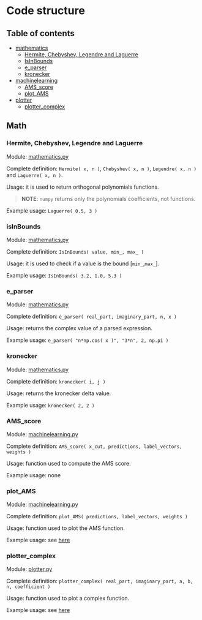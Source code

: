 # Code structure

## Table of contents

- [mathematics](#mathematics)
  - [Hermite, Chebyshev, Legendre and Laguerre](#hermite-chebyshev-legendre-and-laguerre)
  - [IsInBounds](#isinbounds)
  - [e_parser](#e_parser)
  - [kronecker](#kronecker)
- [machinelearning](#machinelearning)
  - [AMS_score](#amsscore)
  - [plot_AMS](#plotams)
- [plotter](#plotter)
  - [plotter_complex](#plotter_complex)

## Math

### Hermite, Chebyshev, Legendre and Laguerre

Module: [mathematics.py](https://github.com/JustWhit3/arsenalgear/blob/main/python/arsenalgear/mathematics.py)

Complete definition: `Hermite( x, n )`, `Chebyshev( x, n )`, `Legendre( x, n )` and `Laguerre( x, n )`.

Usage: it is used to return orthogonal polynomials functions.
> **NOTE**: `numpy` returns only the polynomials coefficients, not functions.

Example usage: `Laguerre( 0.5, 3 )`

### isInBounds

Module: [mathematics.py](https://github.com/JustWhit3/arsenalgear/blob/main/python/arsenalgear/mathematics.py)

Complete definition: `IsInBounds( value, min_, max_ )`

Usage: it is used to check if a value is the bound [`min_`,`max_`].

Example usage: `IsInBounds( 3.2, 1.0, 5.3 )`

### e_parser

Module: [mathematics.py](https://github.com/JustWhit3/arsenalgear/blob/main/python/arsenalgear/mathematics.py)

Complete definition: `e_parser( real_part, imaginary_part, n, x )`

Usage: returns the complex value of a parsed expression.

Example usage: `e_parser( "n*np.cos( x )", "3*n", 2, np.pi )`

### kronecker

Module: [mathematics.py](https://github.com/JustWhit3/arsenalgear/blob/main/python/arsenalgear/mathematics.py)

Complete definition: `kronecker( i, j )`

Usage: returns the kronecker delta value.

Example usage: `kronecker( 2, 2 )`

### AMS_score

Module: [machinelearning.py](https://github.com/JustWhit3/arsenalgear/blob/main/python/arsenalgear/machinelearning.py)

Complete definition: `AMS_score( x_cut, predictions, label_vectors, weights )`

Usage: function used to compute the AMS score.

Example usage: none

### plot_AMS

Module: [machinelearning.py](https://github.com/JustWhit3/arsenalgear/blob/main/python/arsenalgear/machinelearning.py)

Complete definition: `plot_AMS( predictions, label_vectors, weights )`

Usage: function used to plot the AMS function.

Example usage: see [here](https://github.com/JustWhit3/higgs-decay-classification/blob/master/scripts/python/analysis.py)

### plotter_complex

Module: [plotter.py](https://github.com/JustWhit3/arsenalgear/blob/main/python/arsenalgear/plotter.py)

Complete definition: `plotter_complex( real_part, imaginary_part, a, b, n, coefficient )`

Usage: function used to plot a complex function.

Example usage: see [here](https://github.com/JustWhit3/WaveNCC)